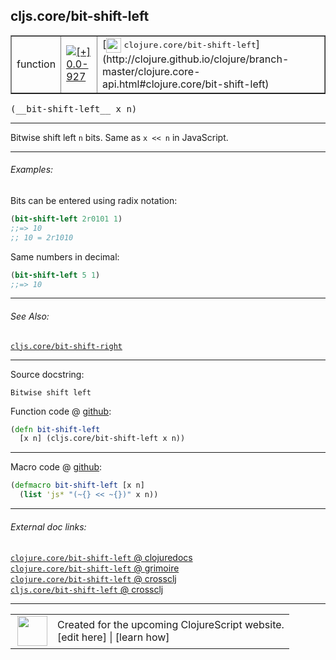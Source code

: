 ## cljs.core/bit-shift-left



 <table border="1">
<tr>
<td>function</td>
<td><a href="https://github.com/cljsinfo/cljs-api-docs/tree/0.0-927"><img valign="middle" alt="[+] 0.0-927" title="Added in 0.0-927" src="https://img.shields.io/badge/+-0.0--927-lightgrey.svg"></a> </td>
<td>
[<img height="24px" valign="middle" src="http://i.imgur.com/1GjPKvB.png"> <samp>clojure.core/bit-shift-left</samp>](http://clojure.github.io/clojure/branch-master/clojure.core-api.html#clojure.core/bit-shift-left)
</td>
</tr>
</table>


 <samp>
(__bit-shift-left__ x n)<br>
</samp>

---

Bitwise shift left `n` bits.  Same as `x << n` in JavaScript.

---

###### Examples:

Bits can be entered using radix notation:

```clj
(bit-shift-left 2r0101 1)
;;=> 10
;; 10 = 2r1010
```

Same numbers in decimal:

```clj
(bit-shift-left 5 1)
;;=> 10
```

---

###### See Also:

[`cljs.core/bit-shift-right`](cljs.core_bit-shift-right.md)<br>

---


Source docstring:

```
Bitwise shift left
```


Function code @ [github](https://github.com/clojure/clojurescript/blob/r1889/src/cljs/cljs/core.cljs#L1686-L1688):

```clj
(defn bit-shift-left
  [x n] (cljs.core/bit-shift-left x n))
```

<!--
Repo - tag - source tree - lines:

 <pre>
clojurescript @ r1889
└── src
    └── cljs
        └── cljs
            └── <ins>[core.cljs:1686-1688](https://github.com/clojure/clojurescript/blob/r1889/src/cljs/cljs/core.cljs#L1686-L1688)</ins>
</pre>

-->

---

Macro code @ [github](https://github.com/clojure/clojurescript/blob/r1889/src/clj/cljs/core.clj#L453-L454):

```clj
(defmacro bit-shift-left [x n]
  (list 'js* "(~{} << ~{})" x n))
```

<!--
Repo - tag - source tree - lines:

 <pre>
clojurescript @ r1889
└── src
    └── clj
        └── cljs
            └── <ins>[core.clj:453-454](https://github.com/clojure/clojurescript/blob/r1889/src/clj/cljs/core.clj#L453-L454)</ins>
</pre>
-->

---


###### External doc links:

[`clojure.core/bit-shift-left` @ clojuredocs](http://clojuredocs.org/clojure.core/bit-shift-left)<br>
[`clojure.core/bit-shift-left` @ grimoire](http://conj.io/store/v1/org.clojure/clojure/1.7.0-beta3/clj/clojure.core/bit-shift-left/)<br>
[`clojure.core/bit-shift-left` @ crossclj](http://crossclj.info/fun/clojure.core/bit-shift-left.html)<br>
[`cljs.core/bit-shift-left` @ crossclj](http://crossclj.info/fun/cljs.core.cljs/bit-shift-left.html)<br>

---

 <table>
<tr><td>
<img valign="middle" align="right" width="48px" src="http://i.imgur.com/Hi20huC.png">
</td><td>
Created for the upcoming ClojureScript website.<br>
[edit here] | [learn how]
</td></tr></table>

[edit here]:https://github.com/cljsinfo/cljs-api-docs/blob/master/cljsdoc/cljs.core_bit-shift-left.cljsdoc
[learn how]:https://github.com/cljsinfo/cljs-api-docs/wiki/cljsdoc-files

<!--

This information was too distracting to show to readers, but I'll leave it
commented here since it is helpful to:

- pretty-print the data used to generate this document
- and show how to retrieve that data



The API data for this symbol:

```clj
{:description "Bitwise shift left `n` bits.  Same as `x << n` in JavaScript.",
 :ns "cljs.core",
 :name "bit-shift-left",
 :signature ["[x n]"],
 :history [["+" "0.0-927"]],
 :type "function",
 :related ["cljs.core/bit-shift-right"],
 :full-name-encode "cljs.core_bit-shift-left",
 :source {:code "(defn bit-shift-left\n  [x n] (cljs.core/bit-shift-left x n))",
          :title "Function code",
          :repo "clojurescript",
          :tag "r1889",
          :filename "src/cljs/cljs/core.cljs",
          :lines [1686 1688]},
 :extra-sources [{:code "(defmacro bit-shift-left [x n]\n  (list 'js* \"(~{} << ~{})\" x n))",
                  :title "Macro code",
                  :repo "clojurescript",
                  :tag "r1889",
                  :filename "src/clj/cljs/core.clj",
                  :lines [453 454]}],
 :examples [{:id "67c34a",
             :content "Bits can be entered using radix notation:\n\n```clj\n(bit-shift-left 2r0101 1)\n;;=> 10\n;; 10 = 2r1010\n```\n\nSame numbers in decimal:\n\n```clj\n(bit-shift-left 5 1)\n;;=> 10\n```"}],
 :full-name "cljs.core/bit-shift-left",
 :clj-symbol "clojure.core/bit-shift-left",
 :docstring "Bitwise shift left"}

```

Retrieve the API data for this symbol:

```clj
;; from Clojure REPL
(require '[clojure.edn :as edn])
(-> (slurp "https://raw.githubusercontent.com/cljsinfo/cljs-api-docs/catalog/cljs-api.edn")
    (edn/read-string)
    (get-in [:symbols "cljs.core/bit-shift-left"]))
```

-->
